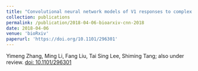 ```yaml
---
title: "Convolutional neural network models of V1 responses to complex patterns"
collection: publications
permalink: /publication/2018-04-06-bioarxiv-cnn-2018
date: 2018-04-06
venue: 'bioRxiv'
paperurl: 'https://doi.org/10.1101/296301'
---
```


Yimeng Zhang, Ming Li, Fang Liu, Tai Sing Lee, Shiming Tang; also under review. [doi: 10.1101/296301](https://doi.org/10.1101/296301)
